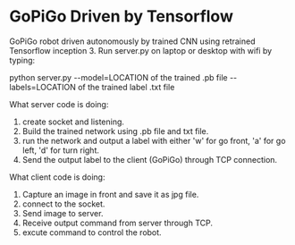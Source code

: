 # GoPiGo Driven by Tensorflow
GoPiGo robot driven autonomously by trained CNN using retrained Tensorflow inception 3.
Run server.py on laptop or desktop with wifi by typing:

   python server.py --model=LOCATION of the trained .pb file --labels=LOCATION of the trained label .txt file
   
What server code is doing:
1. create socket and listening. 
2. Build the trained network using .pb file and txt file.
3. run the network and output a label with either 'w' for go front, 'a' for go left, 'd' for turn right.
4. Send the output label to the client (GoPiGo) through TCP connection.

What client code is doing:
1. Capture an image in front and save it as jpg file. 
2. connect to the socket.
3. Send image to server.
4. Receive output command from server through TCP.
5. excute command to control the robot.


